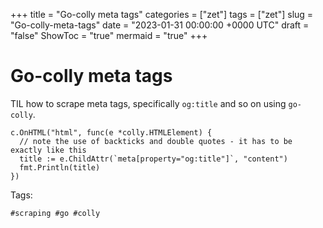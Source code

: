 +++
title = "Go-colly meta tags"
categories = ["zet"]
tags = ["zet"]
slug = "Go-colly-meta-tags"
date = "2023-01-31 00:00:00 +0000 UTC"
draft = "false"
ShowToc = "true"
mermaid = "true"
+++

# Go-colly meta tags

TIL how to scrape meta tags, specifically `og:title` and so on using `go-colly`.

```golang
c.OnHTML("html", func(e *colly.HTMLElement) {
  // note the use of backticks and double quotes - it has to be exactly like this
  title := e.ChildAttr(`meta[property="og:title"]`, "content")
  fmt.Println(title)
})
```

Tags:

    #scraping #go #colly

